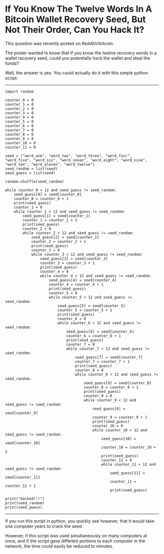 # If You Know The Twelve Words In A Bitcoin Wallet Recovery Seed, But Not Their Order, Can You Hack It?

This question was recently posted on Reddit/r/bitcoin.

The poster wanted to know that if you know the twelve recovery words in a wallet recovery seed, could you potentially hack the wallet and steal the funds?

Well, the answer is yes. You could actually do it with this simple python script:

---
    
    import random

    counter_0 = 0
    counter_1 = 0
    counter_2 = 0
    counter_3 = 0
    counter_4 = 0
    counter_5 = 0
    counter_6 = 0
    counter_7 = 0
    counter_8 = 0
    counter_9 = 0
    counter_10 = 0
    counter_11 = 0
    
    seed = ("word_one", "word_two", "word_three", "word_four", "word_five", "word_six", "word_seven", "word_eight", "word_nine", "word_ten", "word_eleven", "word_twelve")
    seed_random = list(seed)
    seed_guess = list(seed)
       
    random.shuffle(seed_random)
    
    while counter_0 < 12 and seed_guess != seed_random:
        seed_guess[0] = seed[counter_0]
        counter_0 = counter_0 + 1
        print(seed_guess)
        counter_1 = 0
        while counter_1 < 12 and seed_guess != seed_random:
            seed_guess[1] = seed[counter_1]
            counter_1 = counter_1 + 1
            print(seed_guess)
            counter_2 = 0
            while counter_2 < 12 and seed_guess != seed_random:
                seed_guess[2] = seed[counter_2]
                counter_2 = counter_2 + 1
                print(seed_guess)
                counter_3 = 0
                while counter_3 < 12 and seed_guess != seed_random:
                    seed_guess[3] = seed[counter_3]
                    counter_3 = counter_3 + 1
                    print(seed_guess)
                    counter_4 = 0
                    while counter_4 < 12 and seed_guess != seed_random:
                        seed_guess[4] = seed[counter_4]
                        counter_4 = counter_4 + 1
                        print(seed_guess)
                        counter_5 = 0
                        while counter_5 < 12 and seed_guess != seed_random:
                            seed_guess[5] = seed[counter_5]
                            counter_5 = counter_5 + 1
                            print(seed_guess)
                            counter_6 = 0
                            while counter_6 < 12 and seed_guess != seed_random:
                                seed_guess[6] = seed[counter_6]
                                counter_6 = counter_6 + 1
                                print(seed_guess)
                                counter_7 = 0
                                while counter_7 < 12 and seed_guess != seed_random:
                                    seed_guess[7] = seed[counter_7]
                                    counter_7 = counter_7 + 1
                                    print(seed_guess)
                                    counter_8 = 0
                                    while counter_8 < 12 and seed_guess != seed_random:
                                        seed_guess[8] = seed[counter_8]
                                        counter_8 = counter_8 + 1
                                        print(seed_guess)
                                        counter_9 = 0
                                        while counter_9 < 12 and seed_guess != seed_random:
                                            seed_guess[9] = seed[counter_9]
                                            counter_9 = counter_9 + 1
                                            print(seed_guess)
                                            counter_10 = 0
                                            while counter_10 < 12 and seed_guess != seed_random:
                                                seed_guess[10] = seed[counter_10]
                                                counter_10 = counter_10 + 1
                                                print(seed_guess)
                                                counter_11 = 0
                                                while counter_11 < 12 and seed_guess != seed_random:
                                                    seed_guess[11] = seed[counter_11]
                                                    counter_11 = counter_11 + 1
                                                    print(seed_guess)
    
    print("Hacked!!!")
    print(seed_random)
    print(seed_guess)
    
---

If you run this script in python, you quickly see however, that it would take one computer years to crack the seed.

However, if this script was used simultaneously on many computers at once, and if the script gave different portions to each computer in the network, the time could easily be reduced to minutes.
